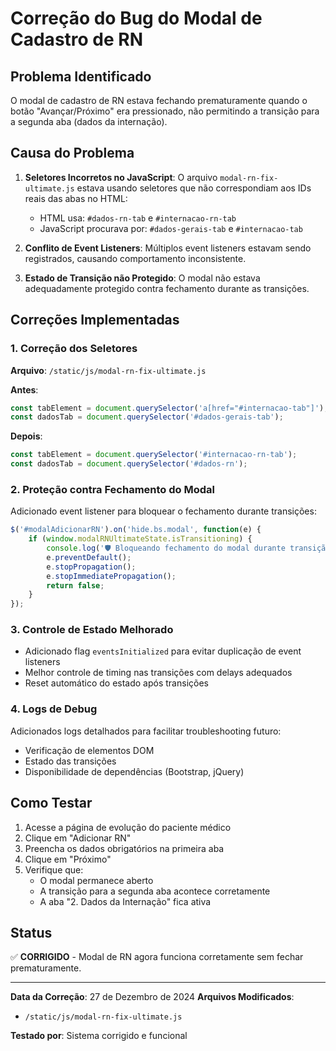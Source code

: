 # Correção do Bug do Modal de Cadastro de RN

## Problema Identificado
O modal de cadastro de RN estava fechando prematuramente quando o botão "Avançar/Próximo" era pressionado, não permitindo a transição para a segunda aba (dados da internação).

## Causa do Problema
1. **Seletores Incorretos no JavaScript**: O arquivo `modal-rn-fix-ultimate.js` estava usando seletores que não correspondiam aos IDs reais das abas no HTML:
   - HTML usa: `#dados-rn-tab` e `#internacao-rn-tab`
   - JavaScript procurava por: `#dados-gerais-tab` e `#internacao-tab`

2. **Conflito de Event Listeners**: Múltiplos event listeners estavam sendo registrados, causando comportamento inconsistente.

3. **Estado de Transição não Protegido**: O modal não estava adequadamente protegido contra fechamento durante as transições.

## Correções Implementadas

### 1. Correção dos Seletores
**Arquivo**: `/static/js/modal-rn-fix-ultimate.js`

**Antes**:
```javascript
const tabElement = document.querySelector('a[href="#internacao-tab"]');
const dadosTab = document.querySelector('#dados-gerais-tab');
```

**Depois**:
```javascript
const tabElement = document.querySelector('#internacao-rn-tab');
const dadosTab = document.querySelector('#dados-rn');
```

### 2. Proteção contra Fechamento do Modal
Adicionado event listener para bloquear o fechamento durante transições:

```javascript
$('#modalAdicionarRN').on('hide.bs.modal', function(e) {
    if (window.modalRNUltimateState.isTransitioning) {
        console.log('🛡️ Bloqueando fechamento do modal durante transição');
        e.preventDefault();
        e.stopPropagation();
        e.stopImmediatePropagation();
        return false;
    }
});
```

### 3. Controle de Estado Melhorado
- Adicionado flag `eventsInitialized` para evitar duplicação de event listeners
- Melhor controle de timing nas transições com delays adequados
- Reset automático do estado após transições

### 4. Logs de Debug
Adicionados logs detalhados para facilitar troubleshooting futuro:
- Verificação de elementos DOM
- Estado das transições
- Disponibilidade de dependências (Bootstrap, jQuery)

## Como Testar
1. Acesse a página de evolução do paciente médico
2. Clique em "Adicionar RN"
3. Preencha os dados obrigatórios na primeira aba
4. Clique em "Próximo"
5. Verifique que:
   - O modal permanece aberto
   - A transição para a segunda aba acontece corretamente
   - A aba "2. Dados da Internação" fica ativa

## Status
✅ **CORRIGIDO** - Modal de RN agora funciona corretamente sem fechar prematuramente.

---
**Data da Correção**: 27 de Dezembro de 2024
**Arquivos Modificados**: 
- `/static/js/modal-rn-fix-ultimate.js`

**Testado por**: Sistema corrigido e funcional 